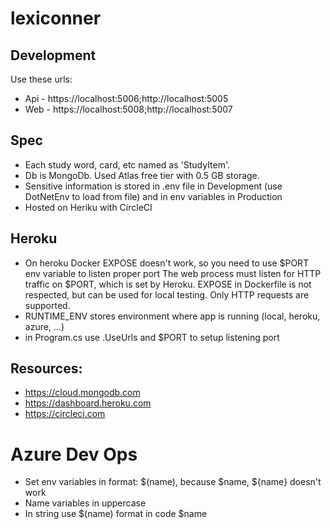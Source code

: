 # lexiconner

## Development

Use these urls:
- Api - https://localhost:5006;http://localhost:5005
- Web - https://localhost:5008;http://localhost:5007

## Spec
- Each study word, card, etc named as 'StudyItem'.
- Db is MongoDb. Used Atlas free tier with 0.5 GB storage.
- Sensitive information is stored in .env file in Development (use DotNetEnv to load from file) and in env variables in Production
- Hosted on Heriku with CircleCI

## Heroku
- On heroku Docker EXPOSE doesn't work, so you need to use $PORT env variable to listen proper port
The web process must listen for HTTP traffic on $PORT, which is set by Heroku. EXPOSE in Dockerfile is not respected, but can be used for local testing. Only HTTP requests are supported.
- RUNTIME_ENV stores environment where app is running (local, heroku, azure, ...) 
- in Program.cs use .UseUrls and $PORT to setup listening port

## Resources:
 - https://cloud.mongodb.com
 - https://dashboard.heroku.com
 - https://circleci.com

# Azure Dev Ops
- Set env variables in format: $(name), because $name, ${name} doesn't work
- Name variables in uppercase
- In string use $(name) format in code $name
